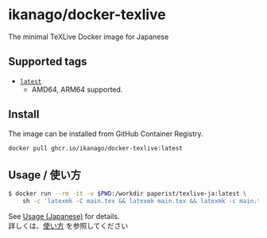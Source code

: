 # ikanago/docker-texlive

The minimal TeXLive Docker image for Japanese

## Supported tags

- [`latest`](./Dockerfile)
  - AMD64, ARM64 supported.

## Install

The image can be installed from GitHub Container Registry.

```bash
docker pull ghcr.io/ikanago/docker-texlive:latest
```

## Usage / 使い方

```bash
$ docker run --rm -it -v $PWD:/workdir paperist/texlive-ja:latest \
    sh -c 'latexmk -C main.tex && latexmk main.tex && latexmk -c main.tex'
```

See [Usage (Japanese)](./docs/usage.md) for details. <br/>
詳しくは、[使い方](./docs/usage.md) を参照してください
